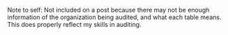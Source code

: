Note to self: Not included on a post because there may not be enough information of the organization being audited, and what each table means. This does properly reflect my skills in auditing.
